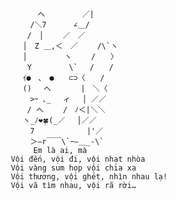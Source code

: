                  へ　　　　　／| 
            　　/＼7　　　 ∠＿/ 
            　 /　│　　 ／　／ 
            　│　Z ＿,＜　／　　 /\`ヽ 
            　│　　　　　ヽ　　 /　　〉 
            　 Y　　　　　\`　 /　　/ 
            　ｲ●　､　●　　⊂⊃〈　　/ 
            　()　 へ　　　　|　＼〈 
            　　>ｰ ､_　 ィ　 │ ／／ 
            　 / へ　　 /　ﾉ＜|＼＼ 
            　ヽ_ﾉ❤️🍀(_／　 │／／ 
            　　7　　　　　　　|'／ 
            　　＞―r￣￣\`ｰ―＿_-\`
                Em là ai, mà
           Vội đến, vội đi, vội nhạt nhòa
           Vội vàng sum họp vội chia xa
           Vội thương, vội ghét, nhìn nhau lạ!
           Vội vã tìm nhau, vội rã rời…
